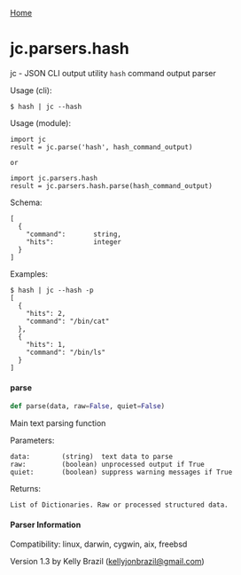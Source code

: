 [Home](https://kellyjonbrazil.github.io/jc/)
<a id="jc.parsers.hash"></a>

# jc.parsers.hash

jc - JSON CLI output utility `hash` command output parser

Usage (cli):

    $ hash | jc --hash

Usage (module):

    import jc
    result = jc.parse('hash', hash_command_output)

    or

    import jc.parsers.hash
    result = jc.parsers.hash.parse(hash_command_output)

Schema:

    [
      {
        "command":       string,
        "hits":          integer
      }
    ]

Examples:

    $ hash | jc --hash -p
    [
      {
        "hits": 2,
        "command": "/bin/cat"
      },
      {
        "hits": 1,
        "command": "/bin/ls"
      }
    ]

<a id="jc.parsers.hash.parse"></a>

#### parse

```python
def parse(data, raw=False, quiet=False)
```

Main text parsing function

Parameters:

    data:        (string)  text data to parse
    raw:         (boolean) unprocessed output if True
    quiet:       (boolean) suppress warning messages if True

Returns:

    List of Dictionaries. Raw or processed structured data.

#### Parser Information
Compatibility:  linux, darwin, cygwin, aix, freebsd

Version 1.3 by Kelly Brazil (kellyjonbrazil@gmail.com)
